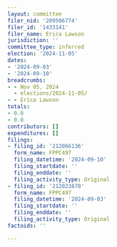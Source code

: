 ```yaml
---
layout: committee
filer_nid: '209506774'
filer_id: '1433141'
filer_name: Erica Lawson
jurisdiction: ''
committee_type: inferred
election: '2024-11-05'
dates:
- '2024-09-03'
- '2024-09-10'
breadcrumbs:
- - Nov 05, 2024
  - elections/2024-11-05/
- - Erica Lawson
totals:
- 0.0
- 0.0
contributors: []
expenditures: []
filings:
- filing_id: '212066136'
  form_name: FPPC497
  filing_datetime: '2024-09-10'
  filing_startdate: ''
  filing_enddate: ''
  filing_activity_type: Original
- filing_id: '212023870'
  form_name: FPPC497
  filing_datetime: '2024-09-03'
  filing_startdate: ''
  filing_enddate: ''
  filing_activity_type: Original
factoids: ''

---
```



